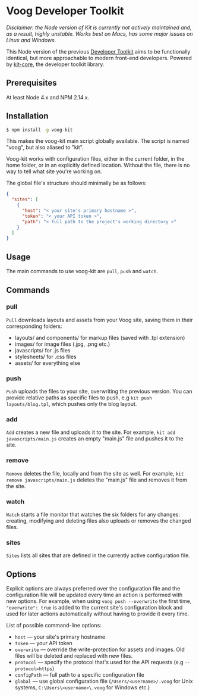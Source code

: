 # Voog Developer Toolkit



*Disclaimer: the Node version of Kit is currently not actively maintained and, as a result, highly unstable. Works best on Macs, has some major issues on Linux and Windows.*



This Node version of the previous [Developer Toolkit](http://github.com/Voog/voog-kit) aims to be functionally identical, but more approachable to modern front-end developers. Powered by [kit-core](http://github.com/Voog/kit-core), the developer toolkit library.

## Prerequisites

At least Node 4.x and NPM 2.14.x.

## Installation

```bash
$ npm install -g voog-kit
```
This makes the voog-kit main script globally available. The script is named "voog", but also aliased to "kit".

Voog-kit works with configuration files, either in the current folder, in the home folder, or in an explicitly defined location. Without the file, there is no way to tell what site you're working on.

The global file's structure should minimally be as follows:
```json
{
  "sites": [
    {
      "host": "< your site's primary hostname >",
      "token": "< your API token >",
      "path": "< full path to the project's working directory >"
    }
  ]
}
```

## Usage

The main commands to use voog-kit are `pull`, `push` and `watch`.

## Commands

### pull

`Pull` downloads layouts and assets from your Voog site, saving them in their corresponding folders:
* layouts/ and components/ for markup files (saved with .tpl extension)
* images/ for image files (.jpg, .png etc.)
* javascripts/ for .js files
* stylesheets/ for .css files
* assets/ for everything else

### push

`Push` uploads the files to your site, overwriting the previous version. You can provide relative paths as specific files to push, e.g `kit push layouts/blog.tpl`, which pushes only the blog layout.

### add

`Add` creates a new file and uploads it to the site. For example, `kit add javascripts/main.js` creates an empty "main.js" file and pushes it to the site.

### remove

`Remove` deletes the file, locally and from the site as well. For example, `kit remove javascripts/main.js` deletes the "main.js" file and removes it from the site.

### watch

`Watch` starts a file monitor that watches the six folders for any changes: creating, modifying and deleting files also uploads or removes the changed files.

### sites

`Sites` lists all sites that are defined in the currently active configuration file.

## Options

Explicit options are always preferred over the configuration file and the configuration file will be updated every time an action is performed with new options. For example, when using `voog push --overwrite` the first time, `"overwrite": true` is added to the current site's configuration block and used for later actions automatically without having to provide it every time.

List of possible command-line options:
* `host` — your site's primary hostname
* `token` — your API token
* `overwrite` — override the write-protection for assets and images. Old files will be deleted and replaced with new files.
* `protocol` — specify the protocol that's used for the API requests (e.g `--protocol=https`)
* `configPath` — full path to a specific configuration file
* `global` — use global configuration file (`/Users/<username>/.voog` for Unix systems, `C:\Users\<username>\.voog` for Windows etc.)
